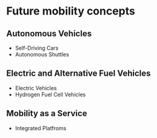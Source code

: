 # Future mobility concepts 
## Autonomous Vehicles 
- Self-Driving Cars
- Autonomous Shuttles
## Electric and Alternative Fuel Vehicles 
- Electric Vehicles
- Hydrogen Fuel Cell Vehicles
## Mobility as a Service 
- Integrated Platfroms 
